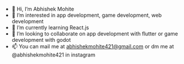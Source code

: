 - 👋 Hi, I’m Abhishek Mohite
- 👀 I’m interested in app development, game development, web development
- 🌱 I’m currently learning React.js 
- 💞️ I’m looking to collaborate on app development with flutter or game development with godot
- 📫 You can mail me at abhishekmohite421@gmail.com or dm me at @abhishekmohite421 in instagram

<!---
mohite-abhi/mohite-abhi is a ✨ special ✨ repository because its `README.md` (this file) appears on your GitHub profile.
You can click the Preview link to take a look at your changes.
--->
